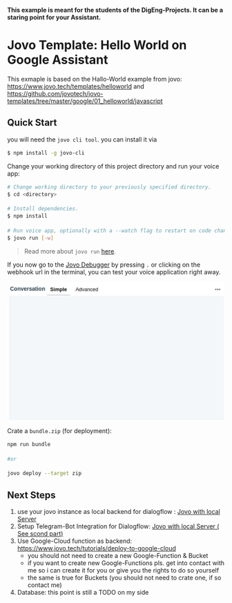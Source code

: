 **This example is meant  for the students of the DigEng-Projects.
It can be a staring point for your Assistant.**


# Jovo Template: Hello World on Google Assistant

This exmaple is based on the Hallo-World example from jovo:  
https://www.jovo.tech/templates/helloworld
and 
https://github.com/jovotech/jovo-templates/tree/master/google/01_helloworld/javascript


## Quick Start

you will need the `jovo cli tool`. you can install it via

```sh
$ npm install -g jovo-cli
```


Change your working directory of this project directory and run your voice app:

```sh
# Change working directory to your previously specified directory.
$ cd <directory>

# Install dependencies.
$ npm install

# Run voice app, optionally with a --watch flag to restart on code changes.
$ jovo run [-w]
```

> Read more about `jovo run` [here](https://www.jovo.tech/marketplace/jovo-cli#jovo-run).

If you now go to the [Jovo Debugger](https://www.jovo.tech/marketplace/jovo-plugin-debugger) by pressing `.` or clicking on the webhook url in the terminal, you can test your voice application right away.

![Debugger Example](./img/debugger.gif)


Crate a `bundle.zip` (for deployment):
```sh
npm run bundle

#or 

jovo deploy --target zip
```

## Next Steps

 1. use your jovo instance as local backend for dialogflow :
   [Jovo with local Server](./docu/Jovo-run-Dialogflow-locally.md)
 2. Setup Telegram-Bot Integration for Dialogflow: 
   [Jovo with local Server ( See scond part)](./docu/Jovo-run-Dialogflow-locally.md)
 3. Use Google-Cloud function as backend: 
   https://www.jovo.tech/tutorials/deploy-to-google-cloud  
     * you should not need to create a new Google-Function & Bucket
     * if you want to create new Google-Functions pls. get into contact with me so i can create it for you or give you the rights to do so yourself
     * the same is true for Buckets (you should not need to crate one, if so contact me)
 4. Database: this point is still a TODO on my side
  